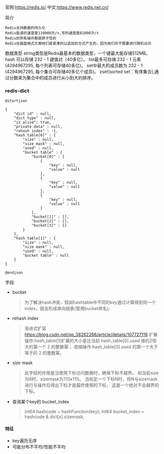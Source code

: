 官网:https://redis.io/
中文:https://www.redis.net.cn/


简介
```
Redis支持数据的持久化
Redis能读的速度是110000次/s,写的速度是81000次/s 
Redis的所有操作都是原子性的
Redis在磁盘格式方面他们是紧凑的以追加的方式产生的，因为他们并不需要进行随机访问
```

数据类型
string类型是Redis最基本的数据类型，一个键最大能存储512MB。
hash 可以存储 232 - 1 键值对（40多亿）。
list最多可存储 232 - 1 元素 (4294967295, 每个列表可存储40多亿)。
set中最大的成员数为 232 - 1 (4294967295, 每个集合可存储40多亿个成员)。
zset(sorted set：有序集合),通过分数来为集合中的成员进行从小到大的排序。


### redis-dict
```plantuml
@startjson

{
    "dict id" : null,
    "dict type" : null,
    "is alive": true,
    "private data" : null,
    "rehash index" : -1,
    "hash_table[0]" : {
        "size" : null,
        "size mask" : null,
        "used" : null,
        "bucket table" : {
            "bucket[0]" : [
                {
                    "key" : null,
                    "value" : null
                },
                {
                    "key" : null,
                    "value" : null
                },
                {
                    "key" : null,
                    "value" : null
                }
            ],
            "bucket[1]" : [],
            "bucket[2]" : [],
            "bucket[3]" : []
        }
    },
    "hash_table[1]" : {
        "size" : null,
        "size mask" : null,
        "used" : null,
        "bucket table" : null
    }
}

@endjson
```
字段:
- bucket
    >为了解决hash冲突，假如hashtable中不同的key通过计算得到同一个index，就会形成单向链表(暂用bucket命名);

- rehash index
  >渐进式扩容
  https://blog.csdn.net/qq_38262266/article/details/107727116
  扩展操作:hash_table[1]扩展的大小是比当前 hash_table[0].used 值的2倍大的第一个 2 的整数幂；
  收缩操作:hash_table[0].used 的第一个大于等于的 2 的整数幂。

- size mask
    >此字段的作用是当使用下标访问数据时，确保下标不越界。
    如当前size为8时，sizemask为7(0x111)。
    当给定一个下标N时，将N与sizemask进行与操作后得出下标才是最终使用的下标，
    这是一个绝对不会越界的下标。
- 查询某个key的 bucket_index
    >int64 hashcode = hashFunction(key);
    int64 bucket_index = hashcode & dict[x].sizemask;

#### 特征
- key遍历无序
- 可能分布不平均/性能不平均


